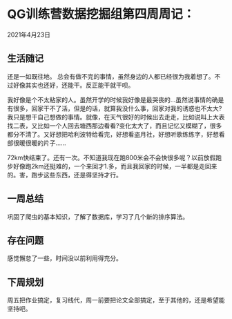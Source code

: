 # QG训练营数据挖掘组第四周周记：
2021年4月23日

## 生活随记

还是一如既往地。
总会有做不完的事情，虽然身边的人都已经很为我着想了。不过好像其实也还好，还能干。反正能干就干呗。

我好像是个不太粘家的人。虽然开学的时候我好像是最哭丧的...虽然说事情的确是有很多，回家干不了活，但是的话，就算我没什么事，回家对我的诱惑也不太大?我只是想干自己想做的事情。就像，在天气很好的时候出去走走，比如说叫上大表找二表，又比如一个人回去塘西那边看看?变化太大了，而且记忆又模糊了，很多都分不清了。又好想把哈利波特给看完，好想看盗月社，好想听歌练练字，好想看部很暖很暖的片子……

72km快结束了。还有一次。不知道我现在跑800米会不会快很多呢？以前放假跑步好像跑2km还挺难的，一个来回才1.多，而且我回家的时候，一半都是走回来的。害，跑步这些东西，还是得坚持才行。



## 一周总结

巩固了爬虫的基本知识，了解了数据库，学习了几个新的排序算法。



## 存在问题

感觉懈怠了一些，时间没以前利用得充分。



## 下周规划

周五把作业搞定，复习线代，周一前要把论文全部搞定，至于其他的，还是希望能坚持吧。

